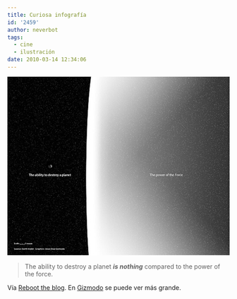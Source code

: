 ```yaml
---
title: Curiosa infografía
id: '2459'
author: neverbot
tags:
  - cine
  - ilustración
date: 2010-03-14 12:34:06
---
```


![201003141232.jpg](./curiosa-infografia/201003141232.jpg)

> The ability to destroy a planet _**is nothing**_ compared to the power of the force.

Vía [Reboot the blog](http://blog.swas.es/post/445811406/infographic-the-power-of-the-death-star-vs-power). En [Gizmodo](http://gizmodo.com/5490088/infographic-the-power-of-the-death-star-vs-power-of-the-force) se puede ver más grande.
